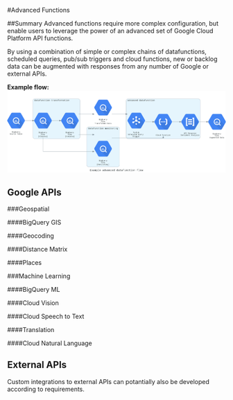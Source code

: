#Advanced Functions

##Summary
Advanced functions require more complex configuration, but enable users to leverage the power of an advanced set of Google Cloud Platform API functions.

By using a combination of simple or complex chains of datafunctions, scheduled queries, pub/sub triggers and cloud functions, new or backlog data can be augmented with responses from any number of Google or external APIs.

**Example flow:**
![Example Advanced Function Flow](images/example_advanced_datafunction_flow.png)

## Google APIs

###Geospatial

####BigQuery GIS

####Geocoding

####Distance Matrix

####Places

###Machine Learning

####BigQuery ML

####Cloud Vision

####Cloud Speech to Text

####Translation

####Cloud Natural Language

## External APIs
Custom integrations to external APIs can potantially also be developed according to requirements.


